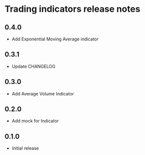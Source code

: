 # Trading indicators release notes

## 0.4.0

* Add Exponential Moving Average indicator

## 0.3.1

* Update CHANGELOG

## 0.3.0

* Add Average Volume Indicator

## 0.2.0

* Add mock for Indicator

## 0.1.0

* Initial release
